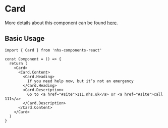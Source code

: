 # Card

More details about this component can be found [here](https://service-manual.nhs.uk/design-system/components/card).

## Basic Usage

```tsx
import { Card } from 'nhs-components-react'

const Component = () => {
  return (
    <Card>
      <Card.Content>
        <Card.Heading>
          If you need help now, but it’s not an emergency
        </Card.Heading>
        <Card.Description>
          Go to <a href="#site">111.nhs.uk</a> or <a href="#site">call 111</a>
        </Card.Description>
      </Card.Content>
    </Card>
  )
}
```
